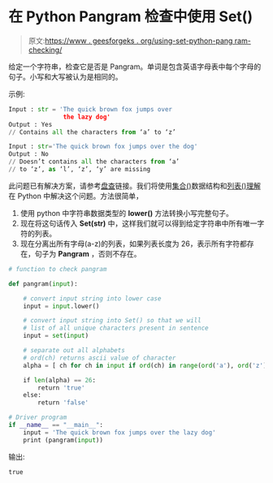 # 在 Python Pangram 检查中使用 Set()

> 原文:[https://www . geesforgeks . org/using-set-python-pang ram-checking/](https://www.geeksforgeeks.org/using-set-python-pangram-checking/)

给定一个字符串，检查它是否是 Pangram。单词是包含英语字母表中每个字母的句子。小写和大写被认为是相同的。

示例:

```py
Input : str = 'The quick brown fox jumps over 
               the lazy dog'
Output : Yes
// Contains all the characters from ‘a’ to ‘z’

Input : str='The quick brown fox jumps over the dog'
Output : No
// Doesn’t contains all the characters from ‘a’
// to ‘z’, as ‘l’, ‘z’, ‘y’ are missing

```

此问题已有解决方案，请参考[盘查](https://www.geeksforgeeks.org/pangram-checking/)链接。我们将使用[集合()](https://www.geeksforgeeks.org/sets-in-python/)数据结构和[列表()理解](https://www.geeksforgeeks.org/python-list-comprehension-and-slicing/)在 Python 中解决这个问题。方法很简单，

1.  使用 python 中字符串数据类型的 **lower()** 方法转换小写完整句子。
2.  现在将这句话传入 **Set(str)** 中，这样我们就可以得到给定字符串中所有唯一字符的列表。
3.  现在分离出所有字母(a-z)的列表，如果列表长度为 26，表示所有字符都存在，句子为 **Pangram** ，否则不存在。

```py
# function to check pangram

def pangram(input):

    # convert input string into lower case
    input = input.lower()

    # convert input string into Set() so that we will
    # list of all unique characters present in sentence
    input = set(input)

    # separate out all alphabets
    # ord(ch) returns ascii value of character
    alpha = [ ch for ch in input if ord(ch) in range(ord('a'), ord('z')+1)]

    if len(alpha) == 26:
        return 'true'
    else:
        return 'false'

# Driver program
if __name__ == "__main__":
    input = 'The quick brown fox jumps over the lazy dog'
    print (pangram(input))
```

输出:

```py
true

```